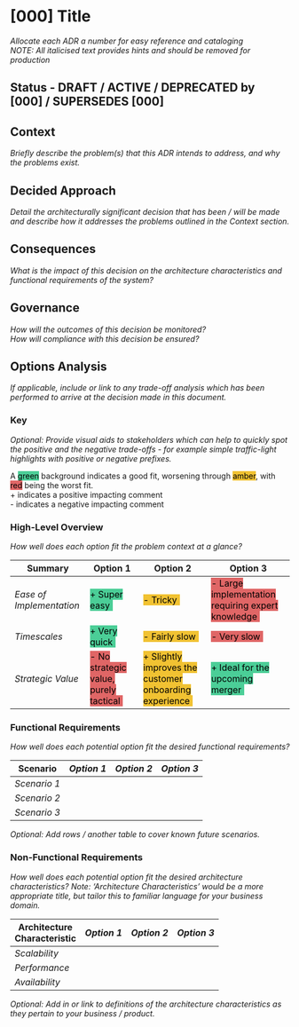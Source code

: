 # [000] Title
*Allocate each ADR a number for easy reference and cataloging* \
*NOTE: All italicised text provides hints and should be removed for production*

## Status - DRAFT / ACTIVE /  DEPRECATED by [000] / SUPERSEDES [000]

## Context
*Briefly describe the problem(s) that this ADR intends to address, and why the problems exist.*

## Decided Approach
*Detail the architecturally significant decision that has been / will be made and describe how it addresses the problems outlined in the Context section.*

## Consequences
*What is the impact of this decision on the architecture characteristics and functional requirements of the system?*

## Governance
*How will the outcomes of this decision be monitored?* \
*How will compliance with this decision be ensured?*

## Options Analysis
*If applicable, include or link to any trade-off analysis which has been performed to arrive at the decision made in this document.*

### Key
*Optional: Provide visual aids to stakeholders which can help to quickly spot the positive and the negative trade-offs - for example simple traffic-light highlights with positive or negative prefixes.*

A <span style="background-color:#4bce97; color:black;">green</span> background indicates a good fit, worsening through <span style="background-color:#f1c232; color:black;">amber</span>, with <span style="background-color:#e06666; color:black;">red</span> being the worst fit. \
\+ indicates a positive impacting comment \
\- indicates a negative impacting comment

### High-Level Overview
*How well does each option fit the problem context at a glance?*

<table>
  <thead>
    <tr>
      <th>Summary</th>
      <th>Option 1</th>
      <th>Option 2</th>
      <th>Option 3</th>
    </tr>
  </thead>
  <tbody>
    <tr>
      <td><i>Ease of Implementation</i></td>
      <td>
        <span style="background-color:#4bce97; color:black; padding-right:5px">
          + Super easy
        </span>
      </td>
      <td>
        <span style="background-color:#f1c232; color:black; padding-right:5px">
            - Tricky
        </span>
      </td>
      <td>
        <span style="background-color:#e06666; color:black; padding-right:5px">
            - Large implementation requiring expert knowledge
        </span>
      </td>
    </tr>
    <tr>
      <td><i>Timescales</i></td>
      <td>
        <span style="background-color:#4bce97; color:black; padding-right:5px">
            + Very quick
        </span>
      </td>
       <td>
        <span style="background-color:#f1c232; color:black; padding-right:5px">
            - Fairly slow
        </span>
      </td>
      <td>
        <span style="background-color:#e06666; color:black; padding-right:5px">
            - Very slow
        </span>
      </td>
    </tr>
    <tr>
      <td><i>Strategic Value</i></td>
      <td>
        <span style="background-color:#e06666; color:black; padding-right:5px">
            - No strategic value, purely tactical
        </span>
      </td>
       <td>
        <span style="background-color:#f1c232; color:black; padding-right:5px">
            + Slightly improves the customer onboarding experience
        </span>
      </td>
      <td>
        <span style="background-color:#4bce97; color:black; padding-right:5px">
            + Ideal for the upcoming merger
        </span>
      </td>
    </tr>
  </tbody>
</table>

### Functional Requirements
*How well does each potential option fit the desired functional requirements?*

<table>
  <thead>
    <tr>
      <th>Scenario</th>
      <th><i>Option 1</i></th>
      <th><i>Option 2</i></th>
      <th><i>Option 3</i></th>
    </tr>
  </thead>
  <tbody>
    <tr>
      <td><i>Scenario 1</i></td>
      <td></td>
      <td></td>
      <td></td>
    </tr>
    <tr>
      <td><i>Scenario 2</i></td>
      <td></td>
      <td></td>
      <td></td>
    </tr>
    <tr>
      <td><i>Scenario 3</i></td>
      <td></td>
      <td></td>
      <td></td>
    </tr>
  </tbody>
</table>

*Optional: Add rows / another table to cover known future scenarios.*

### Non-Functional Requirements
*How well does each potential option fit the desired architecture characteristics?
Note: ‘Architecture Characteristics’ would be a more appropriate title, but tailor this to familiar language for your business domain.*

<table>
  <thead>
    <tr>
      <th>Architecture </br> Characteristic</th>
      <th><i>Option 1</i></th>
      <th><i>Option 2</i></th>
      <th><i>Option 3</i></th>
    </tr>
  </thead>
  <tbody>
    <tr>
      <td><i>Scalability</i></td>
      <td></td>
      <td></td>
      <td></td>
    </tr>
    <tr>
      <td><i>Performance</i></td>
      <td></td>
      <td></td>
      <td></td>
    </tr>
    <tr>
      <td><i>Availability</i></td>
      <td></td>
      <td></td>
      <td></td>
    </tr>
  </tbody>
</table>

*Optional: Add in or link to definitions of the architecture characteristics as they pertain to your business / product.*